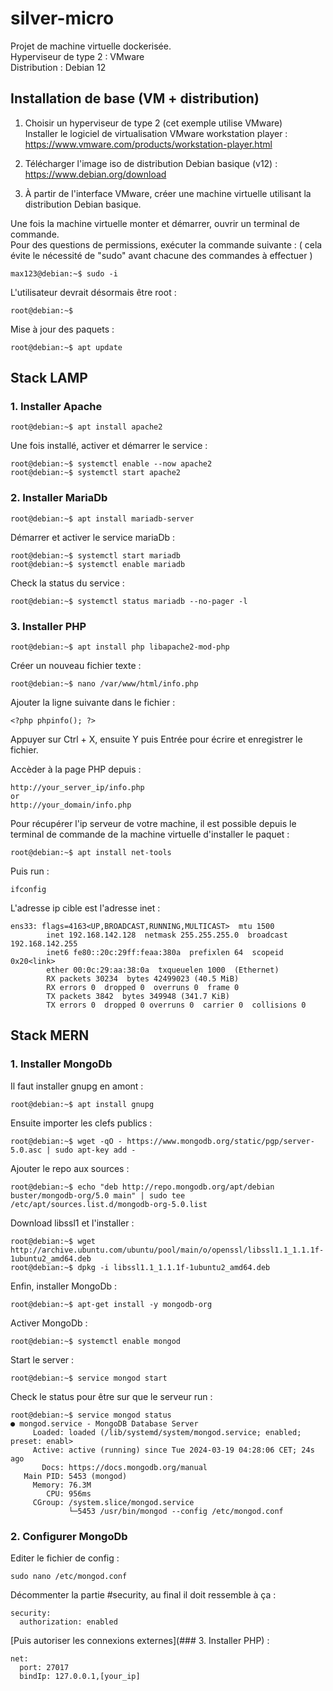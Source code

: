 # silver-micro
Projet de machine virtuelle dockerisée.   
Hyperviseur de type 2 : VMware  
Distribution : Debian 12

## Installation de base (VM + distribution)
1. Choisir un hyperviseur de type 2 (cet exemple utilise VMware)  
Installer le logiciel de virtualisation VMware workstation player : https://www.vmware.com/products/workstation-player.html

2. Télécharger l'image iso de distribution Debian basique (v12) : https://www.debian.org/download

3. À partir de l'interface VMware, créer une machine virtuelle utilisant la distribution Debian basique.

Une fois la machine virtuelle monter et démarrer, ouvrir un terminal de commande.   
Pour des questions de permissions, exécuter la commande suivante : ( cela évite le nécessité de "sudo" avant chacune des commandes à effectuer )  
```console
max123@debian:~$ sudo -i 
```

L'utilisateur devrait désormais être root : 
```console
root@debian:~$ 
```

Mise à jour des paquets :
```console
root@debian:~$ apt update
```

## Stack LAMP
### 1. Installer Apache 
```console
root@debian:~$ apt install apache2
```
Une fois installé, activer et démarrer le service : 
```console
root@debian:~$ systemctl enable --now apache2
root@debian:~$ systemctl start apache2
```

### 2. Installer MariaDb 
```console
root@debian:~$ apt install mariadb-server
```

Démarrer et activer le service mariaDb : 
```console
root@debian:~$ systemctl start mariadb
root@debian:~$ systemctl enable mariadb
```

Check la status du service : 
```console
root@debian:~$ systemctl status mariadb --no-pager -l
```

### 3. Installer PHP
```console
root@debian:~$ apt install php libapache2-mod-php
```

 Créer un nouveau fichier texte :
 ```console
root@debian:~$ nano /var/www/html/info.php
```

Ajouter la ligne suivante dans le fichier : 
```console
<?php phpinfo(); ?>
```
Appuyer sur Ctrl + X, ensuite Y puis Entrée pour écrire et enregistrer le fichier.

Accèder à la page PHP depuis : 
```console
http://your_server_ip/info.php
or
http://your_domain/info.php
```

Pour récupérer l'ip serveur de votre machine, il est possible depuis le terminal de commande de la machine virtuelle d'installer le paquet : 
```console
root@debian:~$ apt install net-tools
```

Puis run :
```console
ifconfig
```

L'adresse ip cible est l'adresse inet : 
```console
ens33: flags=4163<UP,BROADCAST,RUNNING,MULTICAST>  mtu 1500
        inet 192.168.142.128  netmask 255.255.255.0  broadcast 192.168.142.255
        inet6 fe80::20c:29ff:feaa:380a  prefixlen 64  scopeid 0x20<link>
        ether 00:0c:29:aa:38:0a  txqueuelen 1000  (Ethernet)
        RX packets 30234  bytes 42499023 (40.5 MiB)
        RX errors 0  dropped 0  overruns 0  frame 0
        TX packets 3842  bytes 349948 (341.7 KiB)
        TX errors 0  dropped 0 overruns 0  carrier 0  collisions 0
```

## Stack MERN 
### 1. Installer MongoDb
Il faut installer gnupg en amont : 
```console
root@debian:~$ apt install gnupg
```

Ensuite importer les clefs publics : 
```console
root@debian:~$ wget -qO - https://www.mongodb.org/static/pgp/server-5.0.asc | sudo apt-key add -
```

Ajouter le repo aux sources : 
```console
root@debian:~$ echo "deb http://repo.mongodb.org/apt/debian buster/mongodb-org/5.0 main" | sudo tee /etc/apt/sources.list.d/mongodb-org-5.0.list
```

Download libssl1 et l'installer : 
```console
root@debian:~$ wget http://archive.ubuntu.com/ubuntu/pool/main/o/openssl/libssl1.1_1.1.1f-1ubuntu2_amd64.deb
root@debian:~$ dpkg -i libssl1.1_1.1.1f-1ubuntu2_amd64.deb
```

Enfin, installer MongoDb : 
```console
root@debian:~$ apt-get install -y mongodb-org
```

Activer MongoDb : 
```console
root@debian:~$ systemctl enable mongod
```

Start le server : 
```console
root@debian:~$ service mongod start
```

Check le status pour être sur que le serveur run :
```console
root@debian:~$ service mongod status
● mongod.service - MongoDB Database Server
     Loaded: loaded (/lib/systemd/system/mongod.service; enabled; preset: enabl>
     Active: active (running) since Tue 2024-03-19 04:28:06 CET; 24s ago
       Docs: https://docs.mongodb.org/manual
   Main PID: 5453 (mongod)
     Memory: 76.3M
        CPU: 956ms
     CGroup: /system.slice/mongod.service
             └─5453 /usr/bin/mongod --config /etc/mongod.conf

```

### 2. Configurer MongoDb
Editer le fichier de config : 
```console
sudo nano /etc/mongod.conf
```
Décommenter la partie #security, au final il doit ressemble à ça : 
```console
security:
  authorization: enabled
```
[Puis autoriser les connexions externes](### 3. Installer PHP) : 
```console
net:
  port: 27017
  bindIp: 127.0.0.1,[your_ip]
```
